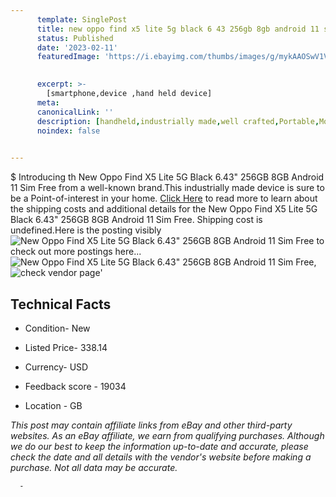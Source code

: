 ```yaml
---
      template: SinglePost
      title: new oppo find x5 lite 5g black 6 43 256gb 8gb android 11 sim free
      status: Published
      date: '2023-02-11'
      featuredImage: 'https://i.ebayimg.com/thumbs/images/g/mykAAOSwV1VjwAv9/s-l225.jpg'
       

      excerpt: >-
        [smartphone,device ,hand held device]
      meta:
      canonicalLink: ''
      description: [handheld,industrially made,well crafted,Portable,Mobile,Compact,Convenient,Lightweight,Maneuverable,Man-portable,Miniature,Carriable,Hand-held,Light,Holdable,Transportable,Mobile device,Pocket-sized,On-the-go,Wireless,Cordless,Compact size,Convenient size, smartphone,device ,hand held device]
      noindex: false
      

---
```

$
      Introducing th New Oppo Find X5 Lite 5G Black 6.43" 256GB 8GB Android 11 Sim Free from a well-known brand.This industrially made device  is sure to be a Point-of-interest in your home. [Click Here](https://www.ebay.com/itm/334700478121?hash=item4dedb3fea9%3Ag%3AmykAAOSwV1VjwAv9&mkevt=1&mkcid=1&mkrid=711-53200-19255-0&campid=%253CePNCampaignId%253E&customid=%253CreferenceId%253E&toolid=10049) to read more to learn about the shipping costs and additional details for the New Oppo Find X5 Lite 5G Black 6.43" 256GB 8GB Android 11 Sim Free. Shipping cost is undefined.Here is the posting visibly ![New Oppo Find X5 Lite 5G Black 6.43" 256GB 8GB Android 11 Sim Free](https://i.ebayimg.com/thumbs/images/g/mykAAOSwV1VjwAv9/s-l225.jpg) to check out more postings here... ![New Oppo Find X5 Lite 5G Black 6.43" 256GB 8GB Android 11 Sim Free](https://i.ebayimg.com/images/g/mykAAOSwV1VjwAv9/s-l1600.jpg), ![check vendor page](https://origin-galleryplus.ebayimg.com/ws/web/334700478121_2_0_1/225x225.jpg,https://origin-galleryplus.ebayimg.com/ws/web/334700478121_3_0_1/225x225.jpg,https://origin-galleryplus.ebayimg.com/ws/web/334700478121_4_0_1/225x225.jpg,https://origin-galleryplus.ebayimg.com/ws/web/334700478121_5_0_1/225x225.jpg)'

      

 ## Technical Facts 



     
      

 - Condition- New 


      

 - Listed Price- 338.14 


      

 - Currency- USD 


      

 - Feedback score - 19034 


      

 - Location - GB 


      
      

 *_This post may contain affiliate links from eBay and other third-party websites. As an eBay affiliate, we earn from qualifying purchases. Although we do our best to keep the information up-to-date and accurate, please check the date and all details with the vendor's website before making a purchase. Not all data may be accurate._*




      -
